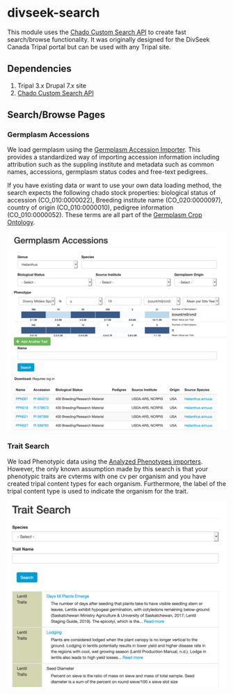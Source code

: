# divseek-search

This module uses the [Chado Custom Search API](https://github.com/uofs-pulse-binfo/chado_custom_search) to create fast search/browse functionality. It was originally designed for the DivSeek Canada Tripal portal but can be used with any Tripal site.

## Dependencies
1. Tripal 3.x Drupal 7.x site
2. [Chado Custom Search API](https://github.com/uofs-pulse-binfo/chado_custom_search)

## Search/Browse Pages

### Germplasm Accessions
We load germplasm using the [Germplasm Accession Importer](https://github.com/uofs-pulse-binfo/tripal_germplasm_importer). This provides a standardized way of importing accession information including attribution such as the suppling institute and metadata such as common names, accessions, germplasm status codes and free-text pedigrees.

If you have existing data or want to use your own data loading method, the search expects the following chado stock properties: biological status of accession (CO_010:0000022), Breeding institute name (CO_020:0000097), country of origin (CO_010:0000010), pedigree information (CO_010:0000052). These terms are all part of the [Germplasm Crop Ontology](https://www.cropontology.org/ontology/CO_010/Germplasm).

![Germplasm Search Screenshot](/docs/images/divseek-search-germplasm.png)

### Trait Search
We load Phenotypic data using the [Analyzed Phenotypes importers](). However, the only known assumption made by this search is that your phenotypic traits are cvterms with one cv per organism and you have created tripal content types for each organism. Furthermore, the label of the tripal content type is used to indicate the organism for the trait.

![Trait Search Screenshot](/docs/images/divseek-search-trait.png)
